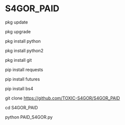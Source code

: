 # S4GOR_PAID


pkg update


pkg upgrade


pkg install python


pkg install python2


pkg install git


pip install requests


pip install futures


pip install bs4


git clone https://github.com/TOXIC-S4GOR/S4GOR_PAID


cd S4GOR_PAID


python PAID_S4GOR.py
